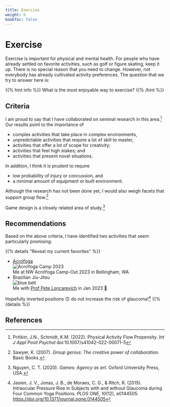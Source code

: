 ```yaml
---
title: Exercise
weight: 6
bookToc: false
---
```


# Exercise

Exercise is important for physical and mental health.  For people who
have already settled on favorite activities, such as golf or figure
skating, keep it up. There is no special reason that you need to
change.  However, not everybody has already cultivated activity
preferences. The question that we try to answer here is:

{{% hint info %}}
What is the most enjoyable way to exercise?
{{% /hint %}}

## Criteria

I am proud to say that I have collaborated on seminal research in this area.[^pritikin2022]
Our results point to the importance of

- complex activities that take place in complex environments,
- unpredictable activities that require a lot of skill to master,
- activities that offer a lot of scope for creativity;
- activities that feel high stakes; and
- activities that present novel situations.

In addition, I think it is prudent to require
- low probability of injury or concussion, and
- a minimal amount of equipment or built environment.

Although the research has not been done yet, I would also weigh facets that support group flow.[^sawyer2007]

Game design is a closely related area of study.[^nguyen2020]

## Recommendations

Based on the above criteria, I have identified two activities that seem particularly promising:

{{% details "Reveal my current favorites" %}}
- [AcroYoga](https://en.wikipedia.org/wiki/Acroyoga)  
![AcroYoga Camp 2023](acroyogacamp-2023.webp)  
Me at NW AcroYoga Camp-Out 2023 in Bellingham, WA
- Brazilian Jiu-Jitsu  
![blue belt](blue.webp)  
Me with [Prof Pete Loncarevich](https://en.wikipedia.org/wiki/Pete_Loncarevich#Brazilian_Jiu-Jitsu) in Jan 2023 🥋

Hopefully inverted positions 🙃 do not increase the risk of glaucoma![^jasien2015]
{{% /details %}}

## References

[^pritikin2022]: Pritikin, J.N., Schmidt, K.M. (2022). Physical Activity Flow Propensity. *Int J Appl Posit Psychol* doi:10.1007/s41042-022-00071-5

[^sawyer2007]: Sawyer, K. (2007). *Group genius: The creative power of collaboration.* Basic Books.

[^jasien2015]: Jasien, J. V., Jonas, J. B., de Moraes, C. G., & Ritch, R. (2015). Intraocular Pressure Rise in Subjects with and without Glaucoma during Four Common Yoga Positions. *PLOS ONE, 10*(12), e0144505. https://doi.org/10.1371/journal.pone.0144505

[^nguyen2020]: Nguyen, C. T. (2020). *Games: Agency as art.* Oxford University Press, USA.
